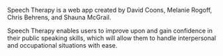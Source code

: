Speech Therapy is a web app created by David Coons, Melanie Rogoff, Chris Behrens, and Shauna McGrail. 

Speech Therapy enables users to improve upon and gain confidence in their public speaking skills, which will allow them to handle interpersonal and occupational situations with ease.
